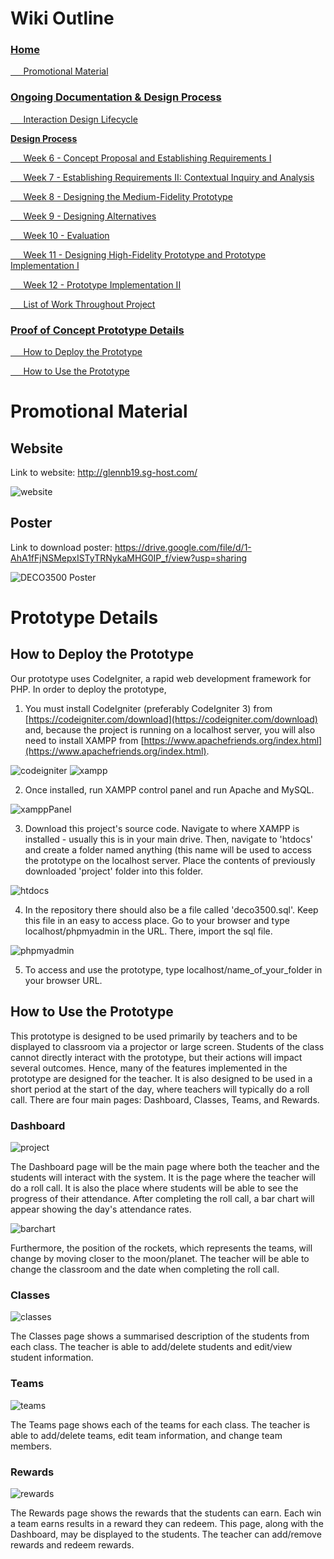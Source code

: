 # Wiki Outline

### [Home](https://github.com/deco3500gecko/DECO3500Gecko/wiki)

[⠀⠀Promotional Material](https://github.com/deco3500gecko/DECO3500Gecko/wiki#promotional-material)

### [Ongoing Documentation & Design Process](https://github.com/deco3500gecko/DECO3500Gecko/wiki/Ongoing-Documentation-&-Design-Process)

[‎‎⠀⠀Interaction Design Lifecycle](https://github.com/deco3500gecko/DECO3500Gecko/wiki/Ongoing-Documentation-&-Design-Process#interaction-design-lifecycle)

**[Design Process](https://github.com/deco3500gecko/DECO3500Gecko/wiki/Ongoing-Documentation-&-Design-Process#design-process)**

[⠀⠀Week 6 - Concept Proposal and Establishing Requirements I](https://github.com/deco3500gecko/DECO3500Gecko/wiki/Ongoing-Documentation-&-Design-Process#week-6-concept-proposal--establishing-requirements---contextual-inquiryinterviews-internal-standup-1)

[⠀⠀Week 7 - Establishing Requirements II: Contextual Inquiry and Analysis](https://github.com/deco3500gecko/DECO3500Gecko/wiki/Ongoing-Documentation-&-Design-Process#week-7establishing-requirements---contextual-inquiry-analysis-of-contextual-inquiry)

[⠀⠀Week 8 - Designing the Medium-Fidelity Prototype](https://github.com/deco3500gecko/DECO3500Gecko/wiki/Ongoing-Documentation-&-Design-Process#week-8---designing-medium-fidelity-prototype-standup-meeting)

[⠀⠀Week 9 - Designing Alternatives](https://github.com/deco3500gecko/DECO3500Gecko/wiki/Ongoing-Documentation-&-Design-Process#week-9---designing-alternatives)

[⠀⠀Week 10 - Evaluation](https://github.com/deco3500gecko/DECO3500Gecko/wiki/Ongoing-Documentation-&-Design-Process#week-10---evaluationab-testing-survey-w-open-ended-questionnaire-2nd-official-standup-meeting)

[⠀⠀Week 11 - Designing High-Fidelity Prototype and Prototype Implementation I](https://github.com/deco3500gecko/DECO3500Gecko/wiki/Ongoing-Documentation-&-Design-Process#week-11)

[⠀⠀Week 12 - Prototype Implementation II](https://github.com/deco3500gecko/DECO3500Gecko/wiki/Ongoing-Documentation-&-Design-Process#week-12)

[⠀⠀List of Work Throughout Project](https://github.com/deco3500gecko/DECO3500Gecko/wiki/Ongoing-Documentation-&-Design-Process#list-of-work-throughout-project)

### [Proof of Concept Prototype Details](https://github.com/deco3500gecko/DECO3500Gecko/wiki/Prototype)

[⠀⠀How to Deploy the Prototype](https://github.com/deco3500gecko/DECO3500Gecko/wiki/Prototype#how-to-deploy-the-prototype)

[⠀⠀How to Use the Prototype](https://github.com/deco3500gecko/DECO3500Gecko/wiki/Prototype#how-to-use-the-prototype)

# Promotional Material

## Website

Link to website: http://glennb19.sg-host.com/

![website](https://user-images.githubusercontent.com/45459833/97549299-f57d4980-1a1b-11eb-8a3e-6e15fab081e9.JPG)

## Poster

Link to download poster: https://drive.google.com/file/d/1-AhA1fFjNSMepxISTyTRNykaMHG0IP_f/view?usp=sharing

![DECO3500 Poster](https://user-images.githubusercontent.com/45459833/97549992-cc10ed80-1a1c-11eb-9f86-0f52721706c0.png)

# Prototype Details

## How to Deploy the Prototype

Our prototype uses CodeIgniter, a rapid web development framework for PHP. In order to deploy the prototype, 
1. You must install CodeIgniter (preferably CodeIgniter 3) from [https://codeigniter.com/download](https://codeigniter.com/download) and, because the project is running on a localhost server, you will also need to install XAMPP from [https://www.apachefriends.org/index.html](https://www.apachefriends.org/index.html).

![codeigniter](https://user-images.githubusercontent.com/45459833/97135452-091a7d00-179c-11eb-88ec-211314b8c9ff.JPG)
![xampp](https://user-images.githubusercontent.com/45459833/97135499-2fd8b380-179c-11eb-8561-210387e537c8.JPG)

2. Once installed, run XAMPP control panel and run Apache and MySQL.

![xamppPanel](https://user-images.githubusercontent.com/45459833/97135772-0d936580-179d-11eb-9e7c-848044a56e81.png)

3. Download this project's source code. Navigate to where XAMPP is installed - usually this is in your main drive. Then, navigate to 'htdocs' and create a folder named anything (this name will be used to access the prototype on the localhost server. Place the contents of previously downloaded 'project' folder into this folder.

![htdocs](https://user-images.githubusercontent.com/45459833/97136024-b6da5b80-179d-11eb-9cec-009e7f45da6c.JPG)

4. In the repository there should also be a file called 'deco3500.sql'. Keep this file in an easy to access place. Go to your browser and type localhost/phpmyadmin in the URL. There, import the sql file.

![phpmyadmin](https://user-images.githubusercontent.com/45459833/97136114-fa34ca00-179d-11eb-839a-3491090aab28.JPG)

5. To access and use the prototype, type localhost/name_of_your_folder in your browser URL.


## How to Use the Prototype

This prototype is designed to be used primarily by teachers and to be displayed to classroom via a projector or large screen. Students of the class cannot directly interact with the prototype, but their actions will impact several outcomes. Hence, many of the features implemented in the prototype are designed for the teacher. It is also designed to be used in a short period at the start of the day, where teachers will typically do a roll call. There are four main pages: Dashboard, Classes, Teams, and Rewards.

### Dashboard

![project](https://user-images.githubusercontent.com/45459833/97136229-497afa80-179e-11eb-8671-4cc89b383584.JPG)

The Dashboard page will be the main page where both the teacher and the students will interact with the system. It is the page where the teacher will do a roll call. It is also the place where students will be able to see the progress of their attendance. After completing the roll call, a bar chart will appear showing the day's attendance rates.

![barchart](https://user-images.githubusercontent.com/45459833/97139187-a7f7a700-17a5-11eb-91c6-17b3b568c10a.JPG)

Furthermore, the position of the rockets, which represents the teams, will change by moving closer to the moon/planet. The teacher will be able to change the classroom and the date when completing the roll call.

### Classes

![classes](https://user-images.githubusercontent.com/45459833/97139633-a9759f00-17a6-11eb-8adf-0e1bb43a8517.JPG)

The Classes page shows a summarised description of the students from each class. The teacher is able to add/delete students and edit/view student information.

### Teams

![teams](https://user-images.githubusercontent.com/45459833/97139844-1b4de880-17a7-11eb-96f0-2a674bef154f.JPG)

The Teams page shows each of the teams for each class. The teacher is able to add/delete teams, edit team information, and change team members.

### Rewards

![rewards](https://user-images.githubusercontent.com/45459833/97139956-6962ec00-17a7-11eb-8aa9-499077884e8f.JPG)

The Rewards page shows the rewards that the students can earn. Each win a team earns results in a reward they can redeem. This page, along with the Dashboard, may be displayed to the students. The teacher can add/remove rewards and redeem rewards.

<!--
**deco3500gecko/DECO3500Gecko** is a ✨ _special_ ✨ repository because its `README.md` (this file) appears on your GitHub profile.

Here are some ideas to get you started:

- 🔭 I’m currently working on ...
- 🌱 I’m currently learning ...
- 👯 I’m looking to collaborate on ...
- 🤔 I’m looking for help with ...
- 💬 Ask me about ...
- 📫 How to reach me: ...
- 😄 Pronouns: ...
- ⚡ Fun fact: ...
-->
